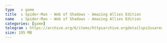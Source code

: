 ```yaml
---
type   : game
title  : Spider-Man - Web of Shadows - Amazing Allies Edition
name   : Spider-Man - Web of Shadows - Amazing Allies Edition
categories: [game]
telegram : https://archive.org/6/items/httpsarchive.orgdetailsps2usaredump3/Spider-Man%20-%20Web%20of%20Shadows%20-%20Amazing%20Allies%20Edition.7z
size: 195 MB
---
```



